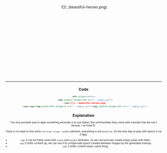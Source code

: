 <div align=center>
  <img width=0 height=500 src="../empty.gif">
  <sup>![](../beautiful-heroes.png)
  <sup><sup><img width=100% height=0 src="../empty.gif"><img width=0 height=200 src="../empty.gif">

---

## Code

```markdown
<div align=center>
  <img width=0 height=500 src="../empty.gif">
  <sup>![](../beautiful-heroes.png)
  <sup><sup><img width=100% height=0 src="../empty.gif"><img width=0 height=200 src="../empty.gif">
```

## Explanation

The only possible way to align something vertically is to use tables. But unfortunately they come with a border that we can't remove. I've tried :disappointed:.

There is no hope to find some `vertical-align: middle` element, everything is set `baseline`. So the only way to play with layout is via 3 tags:
 - `img`: it can be freely sized with `width` and `height` attributes. So we can basically create *empty* areas with them.
 - `sup`: it shifts content up, we can use it to compensate space created between images by the generated markup.
 - `sub`: it shifts content down, same thing.
